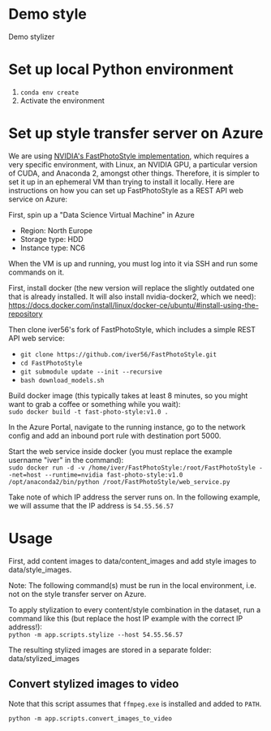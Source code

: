 # Demo style

Demo stylizer

# Set up local Python environment

1. `conda env create`
2. Activate the environment

# Set up style transfer server on Azure

We are using [NVIDIA's FastPhotoStyle implementation](https://github.com/NVIDIA/FastPhotoStyle), which requires a very specific environment, with Linux, an NVIDIA GPU, a particular version of CUDA, and Anaconda 2, amongst other things. Therefore, it is simpler to set it up in an ephemeral VM than trying to install it locally. Here are instructions on how you can set up FastPhotoStyle as a REST API web service on Azure:  

First, spin up a "Data Science Virtual Machine" in Azure

* Region: North Europe
* Storage type: HDD
* Instance type: NC6

When the VM is up and running, you must log into it via SSH and run some commands on it.

First, install docker (the new version will replace the slightly outdated one that is already installed. It will also install nvidia-docker2, which we need):
https://docs.docker.com/install/linux/docker-ce/ubuntu/#install-using-the-repository

Then clone iver56's fork of FastPhotoStyle, which includes a simple REST API web service:
* `git clone https://github.com/iver56/FastPhotoStyle.git`
* `cd FastPhotoStyle`
* `git submodule update --init --recursive`
* `bash download_models.sh`

Build docker image (this typically takes at least 8 minutes, so you might want to grab a coffee or something while you wait):  
`sudo docker build -t fast-photo-style:v1.0 .`

In the Azure Portal, navigate to the running instance, go to the network config and add an inbound port rule with destination port 5000.

Start the web service inside docker (you must replace the example username "iver" in the command):  
`sudo docker run -d -v /home/iver/FastPhotoStyle:/root/FastPhotoStyle --net=host --runtime=nvidia fast-photo-style:v1.0 /opt/anaconda2/bin/python /root/FastPhotoStyle/web_service.py`

Take note of which IP address the server runs on. In the following example, we will assume that the IP address is `54.55.56.57`

# Usage

First, add content images to data/content_images and add style images to data/style_images.

Note: The following command(s) must be run in the local environment, i.e. not on the style transfer server on Azure.

To apply stylization to every content/style combination in the dataset, run a command like this (but replace the host IP example with the correct IP address!):  
`python -m app.scripts.stylize --host 54.55.56.57`

The resulting stylized images are stored in a separate folder: data/stylized_images

## Convert stylized images to video

Note that this script assumes that `ffmpeg.exe` is installed and added to `PATH`.

`python -m app.scripts.convert_images_to_video`

